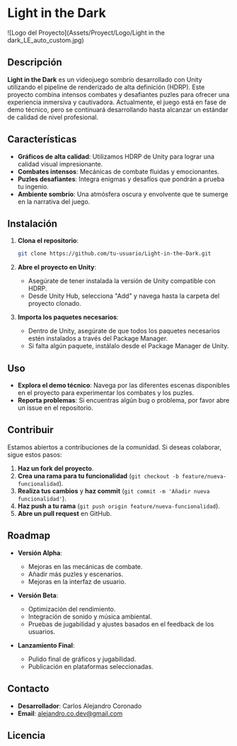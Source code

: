 # Light in the Dark

![Logo del Proyecto](Assets/Proyect/Logo/Light in the dark_LE_auto_custom.jpg)

## Descripción

**Light in the Dark** es un videojuego sombrío desarrollado con Unity utilizando el pipeline de renderizado de alta definición (HDRP). Este proyecto combina intensos combates y desafiantes puzles para ofrecer una experiencia inmersiva y cautivadora. Actualmente, el juego está en fase de demo técnico, pero se continuará desarrollando hasta alcanzar un estándar de calidad de nivel profesional.

## Características

- **Gráficos de alta calidad**: Utilizamos HDRP de Unity para lograr una calidad visual impresionante.
- **Combates intensos**: Mecánicas de combate fluidas y emocionantes.
- **Puzles desafiantes**: Integra enigmas y desafíos que pondrán a prueba tu ingenio.
- **Ambiente sombrío**: Una atmósfera oscura y envolvente que te sumerge en la narrativa del juego.

## Instalación

1. **Clona el repositorio**:
    ```bash
    git clone https://github.com/tu-usuario/Light-in-the-Dark.git
    ```

2. **Abre el proyecto en Unity**:
    - Asegúrate de tener instalada la versión de Unity compatible con HDRP.
    - Desde Unity Hub, selecciona "Add" y navega hasta la carpeta del proyecto clonado.

3. **Importa los paquetes necesarios**:
    - Dentro de Unity, asegúrate de que todos los paquetes necesarios estén instalados a través del Package Manager.
    - Si falta algún paquete, instálalo desde el Package Manager de Unity.

## Uso

- **Explora el demo técnico**: Navega por las diferentes escenas disponibles en el proyecto para experimentar los combates y los puzles.
- **Reporta problemas**: Si encuentras algún bug o problema, por favor abre un issue en el repositorio.

## Contribuir

Estamos abiertos a contribuciones de la comunidad. Si deseas colaborar, sigue estos pasos:

1. **Haz un fork del proyecto**.
2. **Crea una rama para tu funcionalidad** (`git checkout -b feature/nueva-funcionalidad`).
3. **Realiza tus cambios** y **haz commit** (`git commit -m 'Añadir nueva funcionalidad'`).
4. **Haz push a tu rama** (`git push origin feature/nueva-funcionalidad`).
5. **Abre un pull request** en GitHub.

## Roadmap

- **Versión Alpha**:
    - Mejoras en las mecánicas de combate.
    - Añadir más puzles y escenarios.
    - Mejoras en la interfaz de usuario.
  
- **Versión Beta**:
    - Optimización del rendimiento.
    - Integración de sonido y música ambiental.
    - Pruebas de jugabilidad y ajustes basados en el feedback de los usuarios.

- **Lanzamiento Final**:
    - Pulido final de gráficos y jugabilidad.
    - Publicación en plataformas seleccionadas.

## Contacto

- **Desarrollador**: Carlos Alejandro Coronado
- **Email**: alejandro.co.dev@gmail.com

## Licencia


